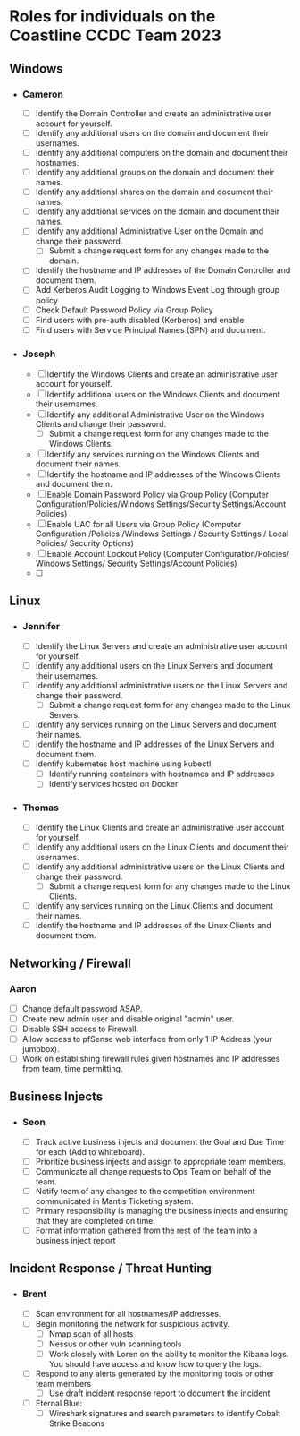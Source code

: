 # Roles for individuals on the Coastline CCDC Team 2023

## Windows

- ### Cameron

  - [ ] Identify the Domain Controller and create an administrative user account for yourself.
  - [ ] Identify any additional users on the domain and document their usernames.
  - [ ] Identify any additional computers on the domain and document their hostnames.
  - [ ] Identify any additional groups on the domain and document their names.
  - [ ] Identify any additional shares on the domain and document their names.
  - [ ] Identify any additional services on the domain and document their names.
  - [ ] Identify any additional Administrative User on the Domain and change their password.
    - [ ] Submit a change request form for any changes made to the domain.
  - [ ] Identify the hostname and IP addresses of the Domain Controller and document them.
  - [ ] Add Kerberos Audit Logging to Windows Event Log through group policy
  - [ ] Check Default Password Policy via Group Policy
  - [ ] Find users with pre-auth disabled (Kerberos) and enable
  - [ ] Find users with Service Principal Names (SPN) and document.
        
- ### Joseph

  - [ ] Identify the Windows Clients and create an administrative user account for yourself.
  - [ ] Identify additional users on the Windows Clients and document their usernames.
  - [ ] Identify any additional Administrative User on the Windows Clients and change their password.
    - [ ] Submit a change request form for any changes made to the Windows Clients.
  - [ ] Identify any services running on the Windows Clients and document their names.
  - [ ] Identify the hostname and IP addresses of the Windows Clients and document them.
  - [ ] Enable Domain Password Policy via Group Policy (Computer Configuration/Policies/Windows Settings/Security Settings/Account Policies)
  - [ ] Enable UAC for all Users via Group Policy (Computer Configuration /Policies /Windows Settings / Security Settings / Local Policies/ Security Options)
  - [ ] Enable Account Lockout Policy (Computer Configuration/Policies/ Windows Settings/ Security Settings/Account Policies)
  - [ ] 

## Linux

- ### Jennifer

  - [ ] Identify the Linux Servers and create an administrative user account for yourself.
  - [ ] Identify any additional users on the Linux Servers and document their usernames.
  - [ ] Identify any additional administrative users on the Linux Servers and change their password.
    - [ ] Submit a change request form for any changes made to the Linux Servers.
  - [ ] Identify any services running on the Linux Servers and document their names.
  - [ ] Identify the hostname and IP addresses of the Linux Servers and document them.
  - [ ] Identify kubernetes host machine using kubectl
    - [ ] Identify running containers with hostnames and IP addresses
    - [ ] Identify services hosted on Docker

- ### Thomas

  - [ ] Identify the Linux Clients and create an administrative user account for yourself.
  - [ ] Identify any additional users on the Linux Clients and document their usernames.
  - [ ] Identify any additional administrative users on the Linux Clients and change their password.
    - [ ] Submit a change request form for any changes made to the Linux Clients.
  - [ ] Identify any services running on the Linux Clients and document their names.
  - [ ] Identify the hostname and IP addresses of the Linux Clients and document them.

## Networking / Firewall

### Aaron
  - [ ] Change default password ASAP.
  - [ ] Create new admin user and disable original "admin" user.
  - [ ] Disable SSH access to Firewall. 
  - [ ] Allow access to pfSense web interface from only 1 IP Address (your jumpbox).
  - [ ] Work on establishing firewall rules given hostnames and IP addresses from team, time permitting.

## Business Injects

- ### Seon

  - [ ] Track active business injects and document the Goal and Due Time for each (Add to whiteboard).
  - [ ] Prioritize business injects and assign to appropriate team members.
  - [ ] Communicate all change requests to Ops Team on behalf of the team.
  - [ ] Notify team of any changes to the competition environment communicated in Mantis Ticketing system.
  - [ ] Primary responsibility is managing the business injects and ensuring that they are completed on time.
  - [ ] Format information gathered from the rest of the team into a business inject report

## Incident Response / Threat Hunting

- ### Brent
  - [ ] Scan environment for all hostnames/IP addresses.
  - [ ] Begin monitoring the network for suspicious activity.
    - [ ] Nmap scan of all hosts
    - [ ] Nessus or other vuln scanning tools
    - [ ] Work closely with Loren on the ability to monitor the Kibana logs. You should have access and know how to query the logs.
  - [ ] Respond to any alerts generated by the monitoring tools or other team members
    - [ ] Use draft incident response report to document the incident
  - [ ] Eternal Blue:
    - [ ] Wireshark signatures and search parameters to identify Cobalt Strike Beacons
